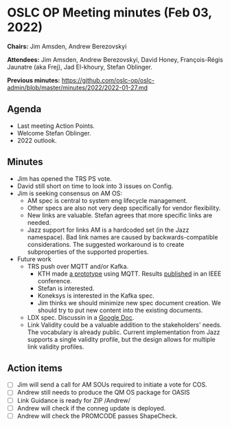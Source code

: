 # OSLC OP Meeting minutes (Feb 03, 2022)

**Chairs:** Jim Amsden, Andrew Berezovskyi

**Attendees:** Jim Amsden, Andrew Berezovskyi, David Honey, François-Régis Jaunatre (aka Frej), Jad El-khoury, Stefan Oblinger.

**Previous minutes:** https://github.com/oslc-op/oslc-admin/blob/master/minutes/2022/2022-01-27.md

## Agenda

- Last meeting Action Points.
- Welcome Stefan Oblinger.
- 2022 outlook.

## Minutes

- Jim has opened the TRS PS vote.
- David still short on time to look into 3 issues on Config.
- Jim is seeking consensus on AM OS:
    - AM spec is central to system eng lifecycle management.
    - Other specs are also not very deep specifically for vendor flexibility.
    - New links are valuable. Stefan agrees that more specific links are needed.
    - Jazz support for links AM is a hardcoded set (in the Jazz namespace). Bad link names are caused by backwards-compatible considerations. The suggested workaround is to create subproperties of the supported properties. 
- Future work
    - TRS push over MQTT and/or Kafka.
        - KTH made [a prototype](https://github.com/EricssonResearch/scott-eu/tree/master/lyo-services/lib-common/src/main/kotlin/eu/scott/warehouse/lib) using MQTT. Results [published](https://scholar.google.se/citations?view_op=view_citation&hl=en&user=6kagbzkAAAAJ&citation_for_view=6kagbzkAAAAJ:UeHWp8X0CEIC) in an IEEE conference.
        - Stefan is interested.
        - Koneksys is interested in the Kafka spec.
        - Jim thinks we should minimize new spec document creation. We should try to put new content into the existing documents.
    - LDX spec. Discussin in a [Google Doc](https://docs.google.com/document/d/14onLYNVP2ZxJjUJPeMNRWLltuBfCqC9Wo51GbxKb0AU/edit).
    - Link Validity could be a valuable addition to the stakeholders' needs. The vocabulary is already public. Current implementation from Jazz supports a single validity profile, but the design allows for multiple link validity profiles.

## Action items

- [ ] Jim will send a call for AM SOUs required to initiate a vote for COS.
- [ ] Andrew still needs to produce the QM OS package for OASIS
- [ ] Link Guidance is ready for ZIP /Andrew/
- [ ] Andrew will check if the conneg update is deployed.
- [ ] Andrew will check the PROMCODE passes ShapeCheck.
